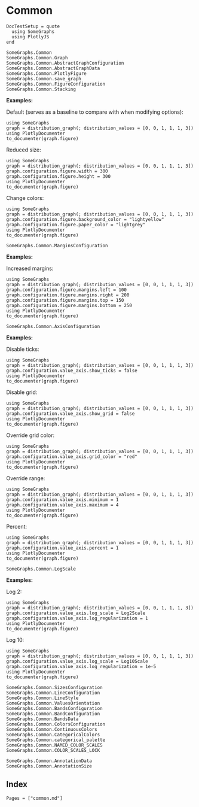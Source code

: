 # Common

```@meta
DocTestSetup = quote
  using SomeGraphs
  using PlotlyJS
end
```

```@docs
SomeGraphs.Common
SomeGraphs.Common.Graph
SomeGraphs.Common.AbstractGraphConfiguration
SomeGraphs.Common.AbstractGraphData
SomeGraphs.Common.PlotlyFigure
SomeGraphs.Common.save_graph
SomeGraphs.Common.FigureConfiguration
SomeGraphs.Common.Stacking
```

**Examples:**

Default (serves as a baseline to compare with when modifying options):

```@example
using SomeGraphs
graph = distribution_graph(; distribution_values = [0, 0, 1, 1, 1, 3])
using PlotlyDocumenter
to_documenter(graph.figure)
```

Reduced size:

```@example
using SomeGraphs
graph = distribution_graph(; distribution_values = [0, 0, 1, 1, 1, 3])
graph.configuration.figure.width = 300
graph.configuration.figure.height = 300
using PlotlyDocumenter
to_documenter(graph.figure)
```

Change colors:

```@example
using SomeGraphs
graph = distribution_graph(; distribution_values = [0, 0, 1, 1, 1, 3])
graph.configuration.figure.background_color = "lightyellow"
graph.configuration.figure.paper_color = "lightgrey"
using PlotlyDocumenter
to_documenter(graph.figure)
```

```@docs
SomeGraphs.Common.MarginsConfiguration
```

**Examples:**

Increased margins:

```@example
using SomeGraphs
graph = distribution_graph(; distribution_values = [0, 0, 1, 1, 1, 3])
graph.configuration.figure.margins.left = 100
graph.configuration.figure.margins.right = 200
graph.configuration.figure.margins.top = 150
graph.configuration.figure.margins.bottom = 250
using PlotlyDocumenter
to_documenter(graph.figure)
```

```@docs
SomeGraphs.Common.AxisConfiguration
```

**Examples:**

Disable ticks:

```@example
using SomeGraphs
graph = distribution_graph(; distribution_values = [0, 0, 1, 1, 1, 3])
graph.configuration.value_axis.show_ticks = false
using PlotlyDocumenter
to_documenter(graph.figure)
```

Disable grid:

```@example
using SomeGraphs
graph = distribution_graph(; distribution_values = [0, 0, 1, 1, 1, 3])
graph.configuration.value_axis.show_grid = false
using PlotlyDocumenter
to_documenter(graph.figure)
```

Override grid color:

```@example
using SomeGraphs
graph = distribution_graph(; distribution_values = [0, 0, 1, 1, 1, 3])
graph.configuration.value_axis.grid_color = "red"
using PlotlyDocumenter
to_documenter(graph.figure)
```

Override range:

```@example
using SomeGraphs
graph = distribution_graph(; distribution_values = [0, 0, 1, 1, 1, 3])
graph.configuration.value_axis.minimum = 1
graph.configuration.value_axis.maximum = 4
using PlotlyDocumenter
to_documenter(graph.figure)
```

Percent:

```@example
using SomeGraphs
graph = distribution_graph(; distribution_values = [0, 0, 1, 1, 1, 3])
graph.configuration.value_axis.percent = 1
using PlotlyDocumenter
to_documenter(graph.figure)
```

```@docs
SomeGraphs.Common.LogScale
```

**Examples:**

Log 2:

```@example
using SomeGraphs
graph = distribution_graph(; distribution_values = [0, 0, 1, 1, 1, 3])
graph.configuration.value_axis.log_scale = Log2Scale
graph.configuration.value_axis.log_regularization = 1
using PlotlyDocumenter
to_documenter(graph.figure)
```

Log 10:

```@example
using SomeGraphs
graph = distribution_graph(; distribution_values = [0, 0, 1, 1, 1, 3])
graph.configuration.value_axis.log_scale = Log10Scale
graph.configuration.value_axis.log_regularization = 1e-5
using PlotlyDocumenter
to_documenter(graph.figure)
```

```@docs
SomeGraphs.Common.SizesConfiguration
SomeGraphs.Common.LineConfiguration
SomeGraphs.Common.LineStyle
SomeGraphs.Common.ValuesOrientation
SomeGraphs.Common.BandsConfiguration
SomeGraphs.Common.BandConfiguration
SomeGraphs.Common.BandsData
SomeGraphs.Common.ColorsConfiguration
SomeGraphs.Common.ContinuousColors
SomeGraphs.Common.CategoricalColors
SomeGraphs.Common.categorical_palette
SomeGraphs.Common.NAMED_COLOR_SCALES
SomeGraphs.Common.COLOR_SCALES_LOCK
```

```@docs
SomeGraphs.Common.AnnotationData
SomeGraphs.Common.AnnotationSize
```

## Index

```@index
Pages = ["common.md"]
```
